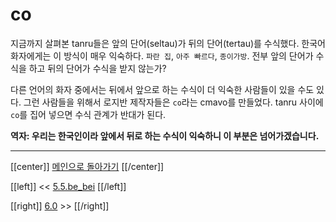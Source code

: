 # co

지금까지 살펴본 tanru들은 앞의 단어(seltau)가 뒤의 단어(tertau)를 수식했다. 한국어 화자에게는 이 방식이 매우 익숙하다. `파란 집`, `아주 빠르다`, `종이가방`. 전부 앞의 단어가 수식을 하고 뒤의 단어가 수식을 받지 않는가?

다른 언어의 화자 중에서는 뒤에서 앞으로 하는 수식이 더 익숙한 사람들이 있을 수도 있다. 그런 사람들을 위해서 로지반 제작자들은 `co`라는 cmavo를 만들었다. tanru 사이에 `co`를 집어 넣으면 수식 관계가 반대가 된다.

**역자: 우리는 한국인이라 앞에서 뒤로 하는 수식이 익숙하니 이 부분은 넘어가겠습니다.**

---

[[center]]
[메인으로 돌아가기](index.html)
[[/center]]

[[left]]
<< [5.5.be_bei](05_05_be_bei.html)
[[/left]]

[[right]]
[6.0](06_00_le.html) >>
[[/right]]